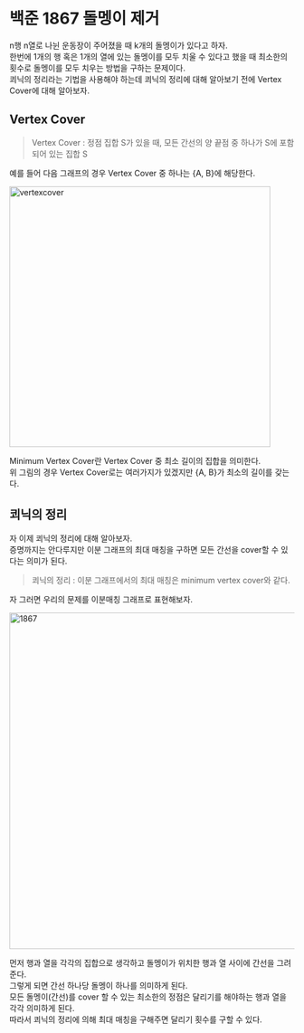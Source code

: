 # 백준 1867 돌멩이 제거
n행 n열로 나뉜 운동장이 주어졌을 때 k개의 돌멩이가 있다고 하자.  
한번에 1개의 행 혹은 1개의 열에 있는 돌멩이를 모두 치울 수 있다고 했을 때 최소한의 횟수로 돌멩이를 모두 치우는 방법을 구하는 문제이다.  
쾨닉의 정리라는 기법을 사용해야 하는데 쾨닉의 정리에 대해 알아보기 전에 Vertex Cover에 대해 알아보자.  
## Vertex Cover
>Vertex Cover : 정점 집합 S가 있을 때, 모든 간선의 양 끝점 중 하나가 S에 포함되어 있는 집합 S

예를 들어 다음 그래프의 경우 Vertex Cover 중 하나는 {A, B}에 해당한다.  

<img width="461" alt="vertexcover" src="https://user-images.githubusercontent.com/78075226/120982265-74591280-c7b3-11eb-8d9a-3cbb531c03be.png">

Minimum Vertex Cover란 Vertex Cover 중 최소 길이의 집합을 의미한다.  
위 그림의 경우 Vertex Cover로는 여러가지가 있겠지만 {A, B}가 최소의 길이를 갖는다.  
## 쾨닉의 정리
자 이제 쾨닉의 정리에 대해 알아보자.  
증명까지는 안다루지만 이분 그래프의 최대 매칭을 구하면 모든 간선을 cover할 수 있다는 의미가 된다.  

>쾨닉의 정리 : 이분 그래프에서의 최대 매칭은 minimum vertex cover와 같다.

자 그러면 우리의 문제를 이분매칭 그래프로 표현해보자.  

<img width="595" alt="1867" src="https://user-images.githubusercontent.com/78075226/120985461-9902b980-c7b6-11eb-8a32-3092373d4c77.png">

먼저 행과 열을 각각의 집합으로 생각하고 돌멩이가 위치한 행과 열 사이에 간선을 그려준다.  
그렇게 되면 간선 하나당 돌멩이 하나를 의미하게 된다.  
모든 돌멩이(간선)를 cover 할 수 있는 최소한의 정점은 달리기를 해야하는 행과 열을 각각 의미하게 된다.  
따라서 쾨닉의 정리에 의해 최대 매칭을 구해주면 달리기 횟수를 구할 수 있다.  


